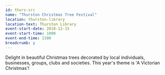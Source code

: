 ```yaml
---
id: thurs-src
name: "Thurston Christmas Tree Festival"
location: thurston-library
location-text: Thurston Library
event-start-date: 2018-12-15
event-start-time: 1000
event-end-time: 1500
breadcrumb: y
---
```


Delight in beautiful Christmas trees decorated by local individuals, businesses, groups, clubs and societies. This year's theme is 'A Victorian Christmas'!
